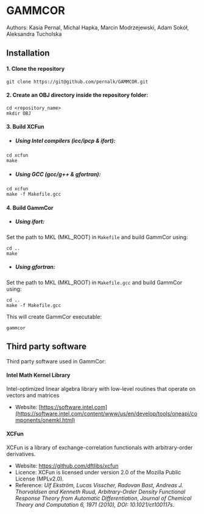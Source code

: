 # GAMMCOR
Authors: Kasia Pernal, Michal Hapka, Marcin Modrzejewski, Adam Sokół, Aleksandra Tucholska

## Installation
#### 1. Clone the repository
```
git clone https://git@github.com/pernalk/GAMMCOR.git
```

#### 2. Create an OBJ directory inside the repository folder:
```
cd <repository_name>
mkdir OBJ
```

#### 3. Build XCFun
* ##### Using Intel compilers (icc/ipcp & ifort):
```
cd xcfun
make
```
* ##### Using GCC (gcc/g++ & gfortran):
```
cd xcfun
make -f Makefile.gcc
```
#### 4. Build GammCor
* ##### Using ifort:

Set the path to MKL (MKL_ROOT) in `Makefile` and build GammCor using:
```
cd ..
make
```
* ##### Using gfortran:

Set the path to MKL (MKL_ROOT) in `Makefile.gcc` and build GammCor using:
```
cd ..
make -f Makefile.gcc
```

This will create GammCor executable:
```
gammcor
```

## Third party software
Third party software used in GammCor:
#### Intel Math Kernel Library
Intel-optimized linear algebra library with low-level routines that operate on vectors and matrices
* Website: [https://software.intel.com](https://software.intel.com/content/www/us/en/develop/tools/oneapi/components/onemkl.html)
#### XCFun
XCFun is a library of exchange-correlation functionals with arbitrary-order derivatives.
* Website: https://github.com/dftlibs/xcfun
* Licence: XCFun is licensed under version 2.0 of the Mozilla Public License (MPLv2.0).
* Reference:
_Ulf Ekström, Lucas Visscher, Radovan Bast, Andreas J. Thorvaldsen and Kenneth Ruud, 
Arbitrary-Order Density Functional Response Theory from Automatic Differentiation, 
Journal of Chemical Theory and Computation 6, 1971 (2010), DOI: 10.1021/ct100117s_.
